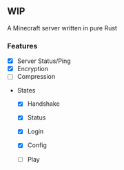 ## WIP
A Minecraft server written in pure Rust


### Features
- [x] Server Status/Ping
- [x] Encryption
- [ ] Compression
- States
  - [x] Handshake
  - [x] Status
  - [x] Login
  - [x] Config
  - [ ] Play
  